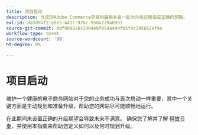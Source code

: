 ```yaml
---
title: 项目启动
description: 与您的Adobe Commerce项目利益相关者一起为升级过程设定正确的预期。
exl-id: 8a5d9af2-e0e5-441c-976c-958a229ab933
source-git-commit: ddf988826c29b4ebf054a4d4fb5f4c285662ef4e
workflow-type: tm+mt
source-wordcount: '99'
ht-degree: 0%

---
```


# 项目启动

维护一个健康的电子商务网站对于您的业务成功与首次启动一样重要，其中一个关键方面是主动规划和准备升级，帮助您的网站尽可能顺畅地运行。

在此期间未设置正确的升级期望会导致未来不满意。 确保您了解并了解 [释放节奏](https://devdocs.magento.com/release/)，并使用本指南来帮助您定义如何以及何时规划升级。
